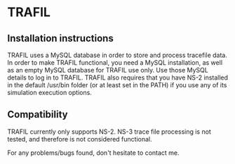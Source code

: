TRAFIL
======
Installation instructions
-------------------------
TRAFIL uses a MySQL database in order to store and process tracefile data. In order to make TRAFIL functional, you need a MySQL installation, as well as an empty MySQL database for TRAFIL use only. Use those MySQL details to log in to TRAFIL. TRAFIL also requires that you have NS-2 installed in the default /usr/bin folder (or at least set in the PATH) if you use any of its simulation execution options.

Compatibility
-------------
TRAFIL currently only supports NS-2. NS-3 trace file processing is not tested, and therefore is not considered functional.

For any problems/bugs found, don't hesitate to contact me.
